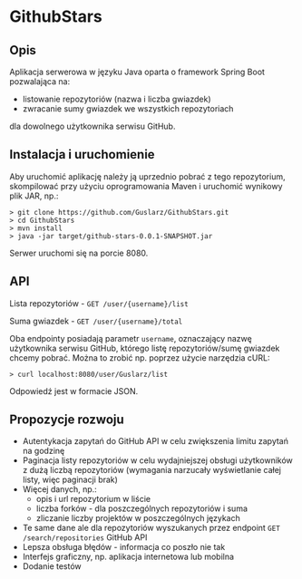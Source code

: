 # GithubStars
## Opis
Aplikacja serwerowa w języku Java oparta o framework Spring Boot pozwalająca na:
- listowanie repozytoriów (nazwa i liczba gwiazdek)
- zwracanie sumy gwiazdek we wszystkich repozytoriach

dla dowolnego użytkownika serwisu GitHub.

## Instalacja i uruchomienie
Aby uruchomić aplikację należy ją uprzednio pobrać z tego repozytorium, 
skompilować przy użyciu oprogramowania Maven i uruchomić wynikowy plik JAR, np.:
```shell script
> git clone https://github.com/Guslarz/GithubStars.git
> cd GithubStars
> mvn install
> java -jar target/github-stars-0.0.1-SNAPSHOT.jar
```
Serwer uruchomi się na porcie 8080.

## API
Lista repozytoriów - `GET /user/{username}/list`

Suma gwiazdek - `GET /user/{username}/total`

Oba endpointy posiadają parametr `username`, oznaczający nazwę użytkownika 
serwisu GitHub, którego listę repozytoriów/sumę gwiazdek chcemy pobrać.
Można to zrobić np. poprzez użycie narzędzia cURL:
```shell script
> curl localhost:8080/user/Guslarz/list
```
Odpowiedź jest w formacie JSON.

## Propozycje rozwoju
- Autentykacja zapytań do GitHub API w celu zwiększenia limitu zapytań na godzinę
- Paginacja listy repozytoriów w celu wydajniejszej obsługi użytkowników z dużą liczbą
repozytoriów (wymagania narzucały wyświetlanie całej listy, więc paginacji brak)
- Więcej danych, np.:
    - opis i url repozytorium w liście
    - liczba forków - dla poszczególnych repozytoriów i suma
    - zliczanie liczby projektów w poszczególnych językach
- Te same dane ale dla repozytoriów wyszukanych przez endpoint `GET /search/repositories` GitHub API
- Lepsza obsługa błędów - informacja co poszło nie tak
- Interfejs graficzny, np. aplikacja internetowa lub mobilna 
- Dodanie testów
